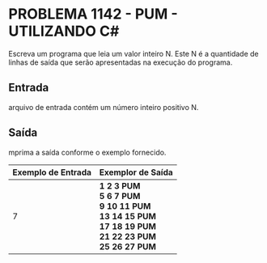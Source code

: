# PROBLEMA 1142 - PUM - UTILIZANDO C#

Escreva um programa que leia um valor inteiro N. Este N é a quantidade de linhas de saída que serão apresentadas na execução do programa.

## Entrada
 arquivo de entrada contém um número inteiro positivo N.

## Saída
mprima a saída conforme o exemplo fornecido.


| Exemplo de Entrada| Exemplor de Saída                                          |
|-------------------|----------------------------------------------------------- |
| 7                 | **1 2 3 PUM<br>5 6 7 PUM<br>9 10 11 PUM<br>13 14 15 PUM<br>17 18 19 PUM<br>21 22 23 PUM<br>25 26 27 PUM**|